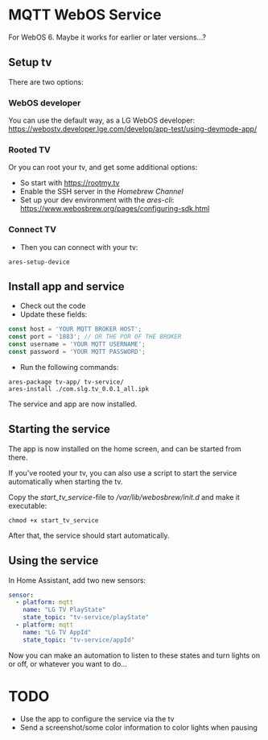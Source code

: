 # MQTT WebOS Service
For WebOS 6. Maybe it works for earlier or later versions...?
## Setup tv

There are two options:

### WebOS developer
You can use the default way, as a LG WebOS developer: https://webostv.developer.lge.com/develop/app-test/using-devmode-app/

### Rooted TV
Or you can root your tv, and get some additional options:
- So start with https://rootmy.tv
- Enable the SSH server in the *Homebrew Channel*
- Set up your dev environment with the *ares-cli*: https://www.webosbrew.org/pages/configuring-sdk.html

### Connect TV
- Then you can connect with your tv: 
```
ares-setup-device
```

## Install app and service
- Check out the code
- Update these fields:
```javascript
const host = 'YOUR MQTT BROKER HOST';
const port = '1883'; // OR THE POR OF THE BROKER
const username = 'YOUR MQTT USERNAME';
const password = 'YOUR MQTT PASSWORD';
```
- Run the following commands:
```shell
ares-package tv-app/ tv-service/
ares-install ./com.slg.tv_0.0.1_all.ipk
```
The service and app are now installed.

## Starting the service
The app is now installed on the home screen, and can be started from there.

If you've rooted your tv, you can also use a script to start the service automatically when starting the tv.

Copy the *start_tv_service*-file to */var/lib/webosbrew/init.d* and make it executable: 
```shell
chmod +x start_tv_service
```
After that, the service should start automatically.

## Using the service
In Home Assistant, add two new sensors:
```yaml
sensor:
  - platform: mqtt
    name: "LG TV PlayState"
    state_topic: "tv-service/playState"
  - platform: mqtt
    name: "LG TV AppId"
    state_topic: "tv-service/appId"
```
Now you can make an automation to listen to these states and turn lights on or off, or whatever you want to do...

# TODO
- Use the app to configure the service via the tv
- Send a screenshot/some color information to color lights when pausing
